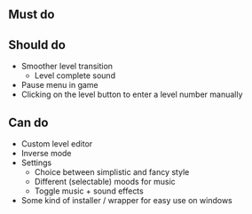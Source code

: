 ## Must do

## Should do
* Smoother level transition
    + Level complete sound
* Pause menu in game
* Clicking on the level button to enter a level number manually

## Can do
* Custom level editor
* Inverse mode
* Settings
    + Choice between simplistic and fancy style
    + Different (selectable) moods for music
    + Toggle music + sound effects
* Some kind of installer / wrapper for easy use on windows